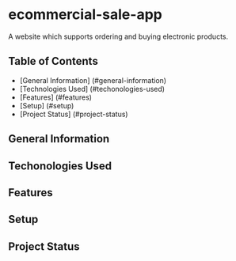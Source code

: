 # ecommercial-sale-app
A website which supports ordering and buying electronic products.
## Table of Contents
* [General Information] (#general-information)
* [Technologies Used] (#techonologies-used)
* [Features] (#features)
* [Setup] (#setup)
* [Project Status] (#project-status)
## General Information
## Techonologies Used
## Features
## Setup
## Project Status

